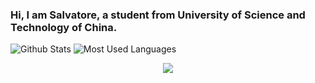 ### Hi, I am Salvatore, a student from University of Science and Technology of China.
![Github Stats](https://github-readme-stats.vercel.app/api?username=EinheitYzm&show_icons=true&theme=dark&count_private=true)
![Most Used Languages](https://github-readme-stats.vercel.app/api/top-langs/?username=EinheitYzm&theme=dark&layout=compact)
<div align="center"> <img src="https://github-profile-trophy.vercel.app/?username=EinheitYzm" /> </div>
<!--
**EinheitYzm/EinheitYzm** is a ✨ _special_ ✨ repository because its `README.md` (this file) appears on your GitHub profile.

Here are some ideas to get you started:

- 🔭 I’m currently working on ...
- 🌱 I’m currently learning ...
- 👯 I’m looking to collaborate on ...
- 🤔 I’m looking for help with ...
- 💬 Ask me about ...
- 📫 How to reach me: ...
- 😄 Pronouns: ...
- ⚡ Fun fact: ...
-->
